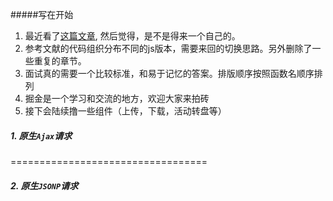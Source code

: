 #####写在开始
1. 最近看了[这篇文章](https://juejin.im/post/6870319532955828231#heading-4), 然后觉得，是不是得来一个自己的。
2. 参考文献的代码组织分布不同的js版本，需要来回的切换思路。另外删除了一些重复的章节。
3. 面试真的需要一个比较标准，和易于记忆的答案。排版顺序按照函数名顺序排列
4. 掘金是一个学习和交流的地方，欢迎大家来拍砖
5. 接下会陆续撸一些组件（上传，下载，活动转盘等）

##### 1. 原生`Ajax`请求
==================================

##### 2. 原生`JSONP`请求
